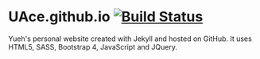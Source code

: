 # UAce.github.io  [![Build Status](https://travis-ci.com/UAce/UAce.github.io.svg?token=emDGE9UGEVqEWV1PTkke&branch=sources)](https://travis-ci.com/UAce/UAce.github.io)
Yueh's personal website created with Jekyll and hosted on GitHub. It uses HTML5, SASS, Bootstrap 4, JavaScript and JQuery.
